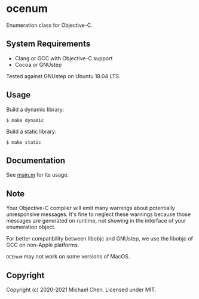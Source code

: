 # ocenum

Enumeration class for Objective-C.

## System Requirements

* Clang or GCC with Objective-C support
* Cocoa or GNUstep

Tested against GNUstep on Ubuntu 18.04 LTS.

## Usage

Build a dynamic library:

```
$ make dynamic
```

Build a static library:

```
$ make static
```

## Documentation

See [main.m](/main.m) for its usage.

## Note

Your Objective-C compiler will emit many warnings about potentially unresponsive messages. It's fine to neglect these warnings because those messages are generated on runtime, not showing in the interface of your enumeration object.

For better compatibility between libobjc and GNUstep, we use the libobjc of GCC on non-Apple platforms.

`OCEnum` may not work on some versions of MacOS.

## Copyright

Copyright (c) 2020-2021 Michael Chen.  Licensed under MIT.
